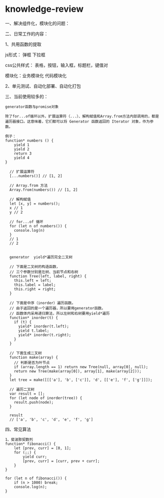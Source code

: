 # knowledge-review
一、解决组件化，模块化的问题：

二、日常工作的内容：

1、共用函数的提取

  js形式：
    弹框
    下拉框
    
  css公共样式：
    表格，按钮，输入框，标题栏，键值对
    
  模块化：业务模块化
         代码模块化
         
2、单元测试、自动化部署、自动化打包

三、当前使用较多的：

    generator函数与promise对象
    
    除了for...of循环以外，扩展运算符（...）、解构赋值和Array.from方法内部调用的，都是遍历器接口。这意味着，它们都可以将 Generator 函数返回的 Iterator 对象，作为参数。
    
    例子：
    function* numbers () {
        yield 1
        yield 2
        return 3
        yield 4
    }

      // 扩展运算符
      [...numbers()] // [1, 2]

      // Array.from 方法
      Array.from(numbers()) // [1, 2]

      // 解构赋值
      let [x, y] = numbers();
      x // 1
      y // 2

      // for...of 循环
      for (let n of numbers()) {
        console.log(n)
      }
      // 1
      // 2
    
    
      generator  yield*遍历完全二叉树
      
      // 下面是二叉树的构造函数，
      // 三个参数分别是左树、当前节点和右树
      function Tree(left, label, right) {
        this.left = left;
        this.label = label;
        this.right = right;
      }

      // 下面是中序（inorder）遍历函数。
      // 由于返回的是一个遍历器，所以要用generator函数。
      // 函数体内采用递归算法，所以左树和右树要用yield*遍历
      function* inorder(t) {
        if (t) {
          yield* inorder(t.left);
          yield t.label;
          yield* inorder(t.right);
        }
      }

      // 下面生成二叉树
      function make(array) {
        // 判断是否为叶节点
        if (array.length == 1) return new Tree(null, array[0], null);
        return new Tree(make(array[0]), array[1], make(array[2]));
      }
      let tree = make([[['a'], 'b', ['c']], 'd', [['e'], 'f', ['g']]]);

      // 遍历二叉树
      var result = [];
      for (let node of inorder(tree)) {
        result.push(node);
      }

      result
      // ['a', 'b', 'c', 'd', 'e', 'f', 'g']

四、常见算法

    1、斐波那契数列
    function* fibonacci() {
        let [prev, curr] = [0, 1];
        for (;;) {
            yield curr;
            [prev, curr] = [curr, prev + curr];
        }
    }

    for (let n of fibonacci()) {
        if (n > 1000) break;
        console.log(n);
    }
